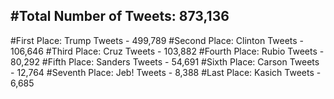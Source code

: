 #Total Number of Tweets: 873,136 
---
#First Place: Trump Tweets - 499,789
#Second Place: Clinton Tweets - 106,646
#Third Place: Cruz Tweets - 103,882
#Fourth Place: Rubio Tweets - 80,292
#Fifth Place: Sanders Tweets - 54,691
#Sixth Place: Carson Tweets - 12,764
#Seventh Place: Jeb! Tweets - 8,388
#Last Place: Kasich Tweets - 6,685
